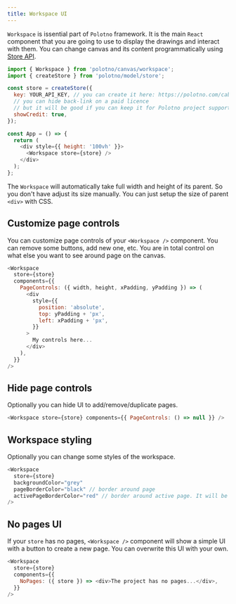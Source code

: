 ```yaml
---
title: Workspace UI
---
```


`Workspace` is issential part of `Polotno` framework. It is the main `React` component that you are going to use to display the drawings and interact with them. You can change canvas and its content programmatically using [Store API](/docs/store-overview).

```js
import { Workspace } from 'polotno/canvas/workspace';
import { createStore } from 'polotno/model/store';

const store = createStore({
  key: YOUR_API_KEY, // you can create it here: https://polotno.com/cabinet/
  // you can hide back-link on a paid licence
  // but it will be good if you can keep it for Polotno project support
  showCredit: true,
});

const App = () => {
  return (
    <div style={{ height: '100vh' }}>
      <Workspace store={store} />
    </div>
  );
};
```

The `Workspace` will automatically take full width and height of its parent. So you don't have adjust its size manually. You can just setup the size of parent `<div>` with CSS.

## Customize page controls

You can customize page controls of your `<Workspace />` component. You can remove some buttons, add new one, etc. You are in total control on what else you want to see around page on the canvas.

```js
<Workspace
  store={store}
  components={{
    PageControls: ({ width, height, xPadding, yPadding }) => (
      <div
        style={{
          position: 'absolute',
          top: yPadding + 'px',
          left: xPadding + 'px',
        }}
      >
        My controls here...
      </div>
    ),
  }}
/>
```

## Hide page controls

Optionally you can hide UI to add/remove/duplicate pages.

```js
<Workspace store={store} components={{ PageControls: () => null }} />
```

## Workspace styling

Optionally you can change some styles of the workspace.

```js
<Workspace
  store={store}
  backgroundColor="grey"
  pageBorderColor="black" // border around page
  activePageBorderColor="red" // border around active page. It will be used only if you have several pages. Otherwise just pageBorderColor will be used
/>
```

## No pages UI

If your `store` has no pages, `<Workspace />` component will show a simple UI with a button to create a new page.
You can overwrite this UI with your own.

```js
<Workspace
  store={store}
  components={{
    NoPages: ({ store }) => <div>The project has no pages...</div>,
  }}
/>
```
